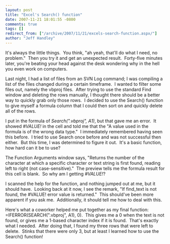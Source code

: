 ```yaml
---
layout: post
title: "Excel's Search() function"
date: 2007-11-21 18:01:55 -0800
comments: true
tags: []
redirect_from: ["/archive/2007/11/21/excels-search-function.aspx/"]
author: "Jeff Handley"
---
```

<!-- more -->
<p>It's always the little things.  You think, "ah yeah, that'll do what I need, no problem."  Then you try it and get an unexpected result.  Forty-five minutes later, you're beating your head against the desk wondering why in the hell you even work on computers.</p>  <p>Last night, I had a list of files from an SVN Log command; I was compiling a list of the files changed during a certain timeframe.  I wanted to filter some files out, namely the vbproj files.  After trying to use the standard Find window and deleting the rows manually, I thought there should be a better way to quickly grab only those rows.  I decided to use the Search() function to give myself a formula column that I could then sort on and quickly delete all of the rows.</p>  <p>I put in the formula of <em>Search(".vbproj", A1)</em>, but that gave me an error.  It showed <em>#VALUE!</em> in the cell and told me that the "A value used in the formula is of the wrong data type."  I immediately remembered having seen this before.  I tried to use Search once before and was not successful then either.  But this time, I was determined to figure it out.  It's a basic function, how hard can it be to use?</p>  <p>The Function Arguments window says, "Returns the number of the character at which a specific character or text string is first found, reading left to right (not case-sensitive)."  The preview tells me the formula result for this cell is blank.  So why am I getting <em>#VALUE!</em>?</p>  <p>I scanned the help for the function, and nothing jumped out at me, but it should have.  Looking back at it now, I see the remark, "If find_text is not found, the #VALUE! error value is returned."  This should've been more apparent if you ask me.  Additionally, it should tell me how to deal with this.</p>  <p>Here's what a coworker helped me put together as my final function: =IFERROR(SEARCH(".vbproj", A1), 0).  This gives me a 0 when the text is not found, or gives me a 1-based character index if it is found.  That's exactly what I needed.  After doing that, I found my three rows that were left to delete.  Stinks that there were only 3, but at least I learned how to use the Search() function!</p>

